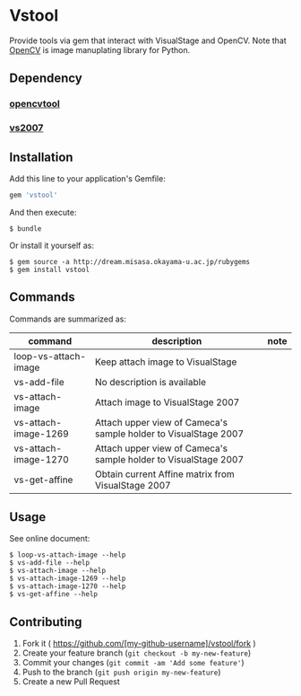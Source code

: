 # Vstool

Provide tools via gem that interact with VisualStage and OpenCV.
Note that [OpenCV](http://opencv.org/) is image manuplating library for Python.

## Dependency

### [opencvtool](http://devel.misasa.okayama-u.ac.jp/gitlab/pythonpackage/opencvtool/tree/master "follow instruction")

### [vs2007](http://devel.misasa.okayama-u.ac.jp/gitlab/pythonpackage/vs2007/tree/master "follow instruction")


## Installation

Add this line to your application's Gemfile:

```ruby
gem 'vstool'
```

And then execute:

    $ bundle

Or install it yourself as:

    $ gem source -a http://dream.misasa.okayama-u.ac.jp/rubygems
    $ gem install vstool

## Commands

Commands are summarized as:

| command              | description                                                          | note |
| -------------------- | -------------------------------------------------------------------- | ---- |
| loop-vs-attach-image | Keep attach image to VisualStage                                     |      |
| vs-add-file          | No description is available                                          |      |
| vs-attach-image      | Attach image to VisualStage 2007                                     |      |
| vs-attach-image-1269 | Attach upper view of Cameca's sample holder to VisualStage 2007      |      |
| vs-attach-image-1270 | Attach upper view of Cameca's sample holder to VisualStage 2007      |      |
| vs-get-affine        | Obtain current Affine matrix from VisualStage 2007                   |      |

## Usage

See online document:

    $ loop-vs-attach-image --help
    $ vs-add-file --help
    $ vs-attach-image --help
    $ vs-attach-image-1269 --help
    $ vs-attach-image-1270 --help
    $ vs-get-affine --help

## Contributing

1. Fork it ( https://github.com/[my-github-username]/vstool/fork )
2. Create your feature branch (`git checkout -b my-new-feature`)
3. Commit your changes (`git commit -am 'Add some feature'`)
4. Push to the branch (`git push origin my-new-feature`)
5. Create a new Pull Request
